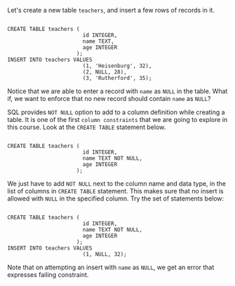 Let's create a new table `teachers`, and insert a few rows of records in it.

<codeblock language="sql" dbName="students3-v1.db" focusTableAfterRun="teachers" type="lesson">
<code>
CREATE TABLE teachers (
                        id INTEGER,
                        name TEXT,
                        age INTEGER
                      );
INSERT INTO teachers VALUES
                        (1, 'Heisenburg', 32),
                        (2, NULL, 28),
                        (3, 'Rutherford', 35);
</code>
</codeblock>

Notice that we are able to enter a record with `name` as `NULL` in the table. What if, we want to enforce that no new record should contain `name` as `NULL`?

SQL provides `NOT NULL` option to add to a column definition while creating a table. It is one of the first `column constraints` that we are going to explore in this course. Look at the `CREATE TABLE` statement below.

<codeblock language="sql" dbName="students3-v1.db" focusTableAfterRun="teachers" type="lesson">
<code>
CREATE TABLE teachers (
                        id INTEGER,
                        name TEXT NOT NULL,
                        age INTEGER
                      );
</code>
</codeblock>

We just have to add `NOT NULL` next to the column name and data type, in the list of columns in `CREATE TABLE` statement. This makes sure that no insert is allowed with `NULL` in the specified column. Try the set of statements below:

<codeblock language="sql" dbName="students3-v1.db" focusTableAfterRun="teachers" type="lesson">
<code>
CREATE TABLE teachers (
                        id INTEGER,
                        name TEXT NOT NULL,
                        age INTEGER
                      );
INSERT INTO teachers VALUES
                        (1, NULL, 32);
</code>
</codeblock>

Note that on attempting an insert with `name` as `NULL`, we get an error that expresses failing constraint.
